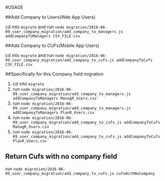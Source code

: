 #USAGE

##Add Company to Users(Web App Users)

cd into `migrate` and run  `node migration/2016-06-09_user_company_migration/add_company_to_managers.js addCompanyToManagers CSV_FILE.csv`

##Add Company to CUFs(Mobile App Users)

cd into `migrate` and run  `node migration/2016-06-09_user_company_migration/add_company_to_cufs.js addCompanyToCufs CSV_FILE.csv`

##Specifically for this Company field migration

1. cd into `migrate`
2. run `node migration/2016-06-09_user_company_migration/add_company_to_managers.js addCompanyToManagers ManagR_Users.csv`
3. run `node migration/2016-06-09_user_company_migration/add_company_to_managers.js addCompanyToManagers PlanR_Users.csv`
4. run `node migration/2016-06-09_user_company_migration/add_company_to_cufs.js addCompanyToCufs ManagR_Users.csv`
5. run `node migration/2016-06-09_user_company_migration/add_company_to_cufs.js addCompanyToCufs PlanR_Users.csv`

## Return Cufs with no company field

run `node migration/2016-06-09_user_company_migration/add_company_to_cufs.js cufsWithNoCompany`
